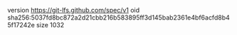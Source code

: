 version https://git-lfs.github.com/spec/v1
oid sha256:5037fd8bc872a2d21cbb216b583895ff3d145bab2361e4bf6acfd8b45f17242e
size 1032
